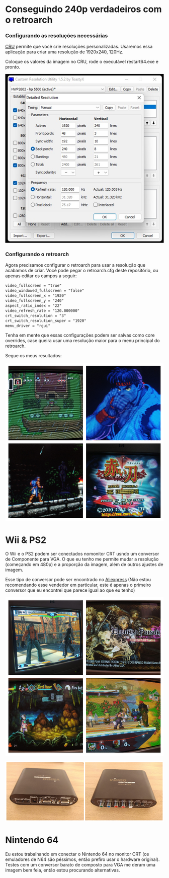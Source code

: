 # Conseguindo 240p verdadeiros com o retroarch

### Configurando as resoluções necessárias

[CRU](https://custom-resolution-utility.en.lo4d.com/windows) permite que você crie resoluções personalizadas. Usaremos essa aplicação para criar uma resolução de 1920x240, 120Hz.

Coloque os valores da imagem no CRU, rode o executável restart64.exe e pronto.

![cru](images/cru.jpeg)

### Configurando o retroarch

Agora precisamos configurar o retroarch para usar a resolução que acabamos de criar. Você pode pegar o retroarch.cfg deste repositório, ou apenas editar os campos a seguir:

```
video_fullscreen = "true"
video_windowed_fullscreen = "false"
video_fullscreen_x = "1920"
video_fullscreen_y = "240"
aspect_ratio_index = "22"
video_refresh_rate = "120.000000"
crt_switch_resolution = "3"
crt_switch_resolution_super = "1920"
menu_driver = "rgui"
```

Tenha em mente que essas configurações podem ser salvas como core overrides, case queira usar uma resolução maior para o menu principal do retroarch.

Segue os meus resultados:

![consoles](images/consoles.jpg)

# Wii & PS2
O Wii e o PS2 podem ser conectados nomonitor CRT usndo um conversor de Componente para VGA. O que eu tenho me permite mudar a resolução (começando em 480p) e a proporção da imagem, além de outros ajustes de imagem.

Esse tipo de conversor pode ser encontrado no [Aliexpress](https://pt.aliexpress.com/item/1005002393774648.html?spm=a2g0o.detail.1000060.1.cc6a72a4Lg4Y9k&gps-id=pcDetailBottomMoreThisSeller&scm=1007.13339.291025.0&scm_id=1007.13339.291025.0&scm-url=1007.13339.291025.0&pvid=8be36fc2-dae1-4634-a140-6ffe1f39f0dd&_t=gps-id%3ApcDetailBottomMoreThisSeller%2Cscm-url%3A1007.13339.291025.0%2Cpvid%3A8be36fc2-dae1-4634-a140-6ffe1f39f0dd%2Ctpp_buckets%3A668%232846%238116%232002&pdp_ext_f=%7B%22sku_id%22%3A%2212000020523449551%22%2C%22sceneId%22%3A%223339%22%7D&pdp_npi=2%40dis%21BRL%21430.93%21258.55%21%21%21%21%21%402101f6b116747343014295494ed6a9%2112000020523449551%21rec&gatewayAdapt=glo2bra) (Não estou recomendando esse vendedor em particular, este é apenas o primeiro conversor que eu encontrei que parece igual ao que eu tenho)

![ps2wii](images/ps2wii.jpg)

![ypbpr2vga](images/ypbpr2vga.jpg)

# Nintendo 64

Eu estou trabalhando em conectar o Nintendo 64 no monitor CRT (os emuladores de N64 são péssimos, então prefiro usar o hardware original). Testes com um conversor barato de composto para VGA me deram uma imagem bem feia, então estou procurando alternativas.
